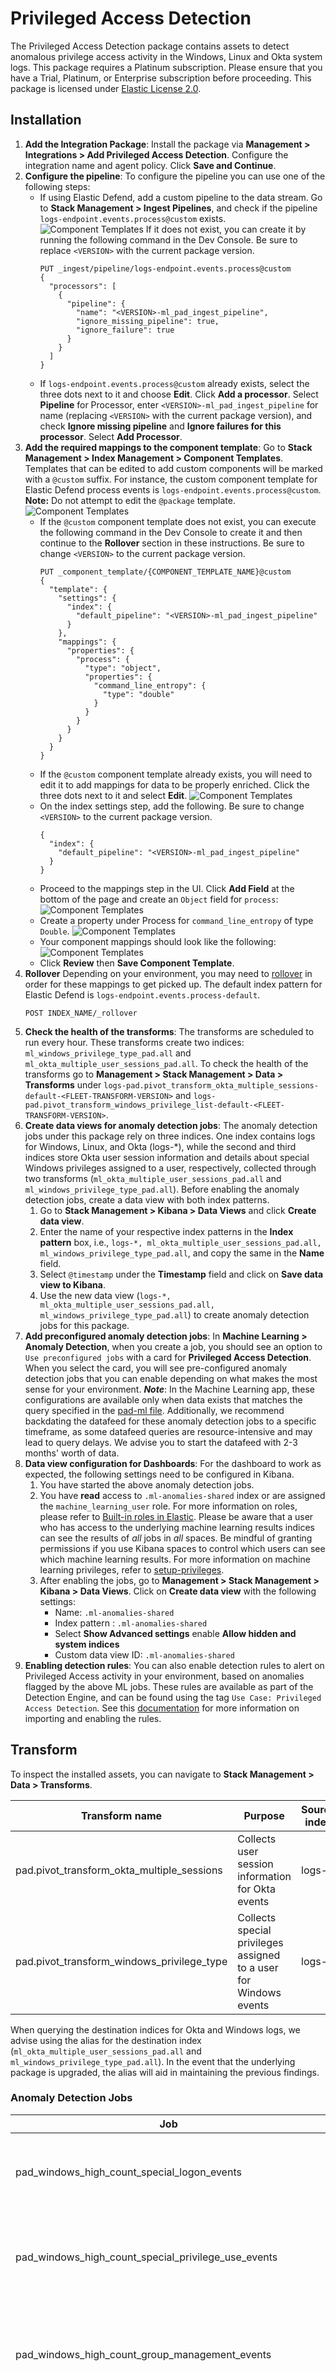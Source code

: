 # Privileged Access Detection
The Privileged Access Detection package contains assets to detect anomalous privilege access activity in the Windows, Linux and Okta system logs. This package requires a Platinum subscription. Please ensure that you have a Trial, Platinum, or Enterprise subscription before proceeding. This package is licensed under [Elastic License 2.0](https://www.elastic.co/licensing/elastic-license).

## Installation

1. **Add the Integration Package**: Install the package via **Management > Integrations > Add Privileged Access Detection**. Configure the integration name and agent policy. Click **Save and Continue**.
1. **Configure the pipeline**: To configure the pipeline you can use one of the following steps:
    - If using Elastic Defend, add a custom pipeline to the data stream. Go to **Stack Management > Ingest Pipelines**, and check if the pipeline `logs-endpoint.events.process@custom` exists. 
    ![Component Templates](../img/custom-pipeline.png)
    If it does not exist, you can create it by running the following command in the Dev Console. Be sure to replace `<VERSION>` with the current package version.
      ```
      PUT _ingest/pipeline/logs-endpoint.events.process@custom
      {
        "processors": [
          {
            "pipeline": {
              "name": "<VERSION>-ml_pad_ingest_pipeline",
              "ignore_missing_pipeline": true,
              "ignore_failure": true
            }
          }
        ]
      }
      ```
    - If `logs-endpoint.events.process@custom` already exists, select the three dots next to it and choose **Edit**. Click **Add a processor**. Select **Pipeline** for Processor, enter `<VERSION>-ml_pad_ingest_pipeline` for name (replacing `<VERSION>` with the current package version), and check **Ignore missing pipeline** and **Ignore failures for this processor**. Select **Add Processor**.
1. **Add the required mappings to the component template**: Go to **Stack Management > Index Management > Component Templates**. Templates that can be edited to add custom components will be marked with a `@custom` suffix. For instance, the custom component template for Elastic Defend process events is `logs-endpoint.events.process@custom`. **Note:** Do not attempt to edit the `@package` template.
    ![Component Templates](../img/component-templates.png)
    - If the `@custom` component template does not exist, you can execute the following command in the Dev Console to create it and then continue to the **Rollover** section in these instructions. Be sure to change `<VERSION>` to the current package version.
      ```
      PUT _component_template/{COMPONENT_TEMPLATE_NAME}@custom
      {
        "template": {
          "settings": {
            "index": {
              "default_pipeline": "<VERSION>-ml_pad_ingest_pipeline"
            }
          },
          "mappings": {
            "properties": {
              "process": {
                "type": "object",
                "properties": {
                  "command_line_entropy": {
                    "type": "double"
                  }
                }
              }
            }
          }
        }
      }
      ```
    - If the `@custom` component template already exists, you will need to edit it to add mappings for data to be properly enriched. Click the three dots next to it and select **Edit**. 
    ![Component Templates](../img/component-templates-edit.png)
    - On the index settings step, add the following. Be sure to change `<VERSION>` to the current package version.
      ```
      {
        "index": {
          "default_pipeline": "<VERSION>-ml_pad_ingest_pipeline"
        }
      }
      ```
    - Proceed to the mappings step in the UI. Click **Add Field** at the bottom of the page and create an `Object` field for `process`:
    ![Component Templates](../img/field1.png)
    - Create a property under Process for `command_line_entropy` of type `Double`. 
    ![Component Templates](../img/field2.png)
    - Your component mappings should look like the following:
    ![Component Templates](../img/fields-complete.png)
    - Click **Review** then **Save Component Template**.
1. **Rollover** Depending on your environment, you may need to [rollover](https://www.elastic.co/guide/en/elasticsearch/reference/current/indices-rollover-index.html) in order for these mappings to get picked up. The default index pattern for Elastic Defend is `logs-endpoint.events.process-default`.
    ```
    POST INDEX_NAME/_rollover
    ```
1. **Check the health of the transforms**: The transforms are scheduled to run every hour. These transforms create two indices: `ml_windows_privilege_type_pad.all` and `ml_okta_multiple_user_sessions_pad.all`. To check the health of the transforms go to **Management > Stack Management > Data > Transforms** under `logs-pad.pivot_transform_okta_multiple_sessions-default-<FLEET-TRANSFORM-VERSION>` and `logs-pad.pivot_transform_windows_privilege_list-default-<FLEET-TRANSFORM-VERSION>`.
1. **Create data views for anomaly detection jobs**: The anomaly detection jobs under this package rely on three indices. One index contains logs for Windows, Linux, and Okta (logs-*), while the second and third indices store Okta user session information and details about special Windows privileges assigned to a user, respectively, collected through two transforms (`ml_okta_multiple_user_sessions_pad.all` and `ml_windows_privilege_type_pad.all`). Before enabling the anomaly detection jobs, create a data view with both index patterns.
    1. Go to **Stack Management > Kibana > Data Views** and click **Create data view**.
    1. Enter the name of your respective index patterns in the **Index pattern** box, i.e., `logs-*, ml_okta_multiple_user_sessions_pad.all, ml_windows_privilege_type_pad.all`, and copy the same in the **Name** field.
    1. Select `@timestamp` under the **Timestamp** field and click on **Save data view to Kibana**.
    1. Use the new data view (`logs-*, ml_okta_multiple_user_sessions_pad.all, ml_windows_privilege_type_pad.all`) to create anomaly detection jobs for this package.
1. **Add preconfigured anomaly detection jobs**: In **Machine Learning > Anomaly Detection**, when you create a job, you should see an option to `Use preconfigured jobs` with a card for **Privileged Access Detection**. When you select the card, you will see pre-configured anomaly detection jobs that you can enable depending on what makes the most sense for your environment. 
**_Note_**: In the Machine Learning app, these configurations are available only when data exists that matches the query specified in the [pad-ml file](https://github.com/elastic/integrations/blob/main/packages/pad/kibana/ml_module/pad-ml.json#L10). Additionally, we recommend backdating the datafeed for these anomaly detection jobs to a specific timeframe, as some datafeed queries are resource-intensive and may lead to query delays. We advise you to start the datafeed with 2-3 months' worth of data.
1. **Data view configuration for Dashboards**: For the dashboard to work as expected, the following settings need to be configured in Kibana.
    1. You have started the above anomaly detection jobs.
    1. You have **read** access to `.ml-anomalies-shared` index or are assigned the `machine_learning_user` role. For more information on roles, please refer to [Built-in roles in Elastic](https://www.elastic.co/guide/en/elasticsearch/reference/current/built-in-roles.html). Please be aware that a user who has access to the underlying machine learning results indices can see the results of _all_ jobs in _all_ spaces. Be mindful of granting permissions if you use Kibana spaces to control which users can see which machine learning results. For more information on machine learning privileges, refer to [setup-privileges](https://www.elastic.co/guide/en/machine-learning/current/setup.html#setup-privileges).
    1. After enabling the jobs, go to **Management > Stack Management > Kibana > Data Views**.  Click on **Create data view** with the following settings:
        - Name: `.ml-anomalies-shared`
        - Index pattern : `.ml-anomalies-shared`
        - Select **Show Advanced settings** enable **Allow hidden and system indices**
        - Custom data view ID: `.ml-anomalies-shared`
1. **Enabling detection rules**:  You can also enable detection rules to alert on Privileged Access activity in your environment, based on anomalies flagged by the above ML jobs. These rules are available as part of the Detection Engine, and can be found using the tag `Use Case: Privileged Access Detection`. See this [documentation](https://www.elastic.co/guide/en/security/current/prebuilt-rules-management.html#load-prebuilt-rules) for more information on importing and enabling the rules.

## Transform

To inspect the installed assets, you can navigate to **Stack Management > Data > Transforms**.

| Transform name      | Purpose                                                            | 	Source index  | Destination index                             | Alias              |
|---------------------|--------------------------------------------------------------------|----------------|-----------------------------------------------|--------------------|
| pad.pivot_transform_okta_multiple_sessions | 	Collects user session information for Okta events                 | 	logs-*        | 	ml_okta_multiple_user_sessions_pad-[version] | ml_okta_multiple_user_sessions_pad.all |
| pad.pivot_transform_windows_privilege_type | 	Collects special privileges assigned to a user for Windows events | 	logs-*        | 	ml_windows_privilege_type_pad-[version]      | ml_windows_privilege_type_pad.all |

When querying the destination indices for Okta and Windows logs, we advise using the alias for the destination index (`ml_okta_multiple_user_sessions_pad.all` and `ml_windows_privilege_type_pad.all`). In the event that the underlying package is upgraded, the alias will aid in maintaining the previous findings. 

### Anomaly Detection Jobs

| Job                                                  | Description                                                                                    |
|------------------------------------------------------|------------------------------------------------------------------------------------------------|
| pad_windows_high_count_special_logon_events          | Detects unusually high special logon events initiated by a user.                               |
| pad_windows_high_count_special_privilege_use_events  | Detects unusually high special privilege use events initiated by a user.                       |
| pad_windows_high_count_group_management_events          | Detects unusually high security group management events initiated by a user.                   |
| pad_windows_high_count_user_account_management_events          | Detects unusually high security user account management events initiated by a user.            |
| pad_windows_rare_privilege_assigned_to_user          | Detects an unusual privilege type assigned to a user.                                          |
| pad_windows_rare_group_name_by_user         | Detects an unusual group name accessed by a user.                                              |
| pad_windows_rare_device_by_user          | Detects an unusual device accessed by a user.                                                  |
| pad_windows_rare_source_ip_by_user          | Detects an unusual source IP address accessed by a user.                                       |
| pad_windows_rare_region_name_by_user          | Detects an unusual region name for a user.                                                     |
| pad_linux_high_count_privileged_process_events_by_user         | Detects a spike in privileged commands executed by a user.                                     |
| pad_linux_rare_process_executed_by_user          | Detects a rare process executed by a user.                                                     |
| pad_linux_high_median_process_command_line_entropy_by_user         | Detects process command lines executed by a user with an abnormally high median entropy value. |
| pad_okta_spike_in_group_membership_changes          | Detects spike in group membership change events by a user.                                     |
| pad_okta_spike_in_user_lifecycle_management_changes          | Detects spike in user lifecycle management change events by a user.                            |
| pad_okta_spike_in_group_privilege_changes          | Detects spike in group privilege change events by a user.                                      |
| pad_okta_spike_in_group_application_assignment_changes          | Detects spike in group application assignment change events by a user.                         |
| pad_okta_spike_in_group_lifecycle_changes          | Detects spike in group lifecycle change events by a user.                                      |
| pad_okta_high_sum_concurrent_sessions_by_user          | Detects an unusual sum of active sessions started by a user.                                   |
| pad_okta_rare_source_ip_by_user          | Detects an unusual source IP address accessed by a user.                                       |
| pad_okta_rare_region_name_by_user         | Detects an unusual region name for a user.                                                     |
| pad_okta_rare_host_name_by_user         | Detects an unusual host name for a user.                                                       |


## Licensing

Usage in production requires that you have a license key that permits use of machine learning features.